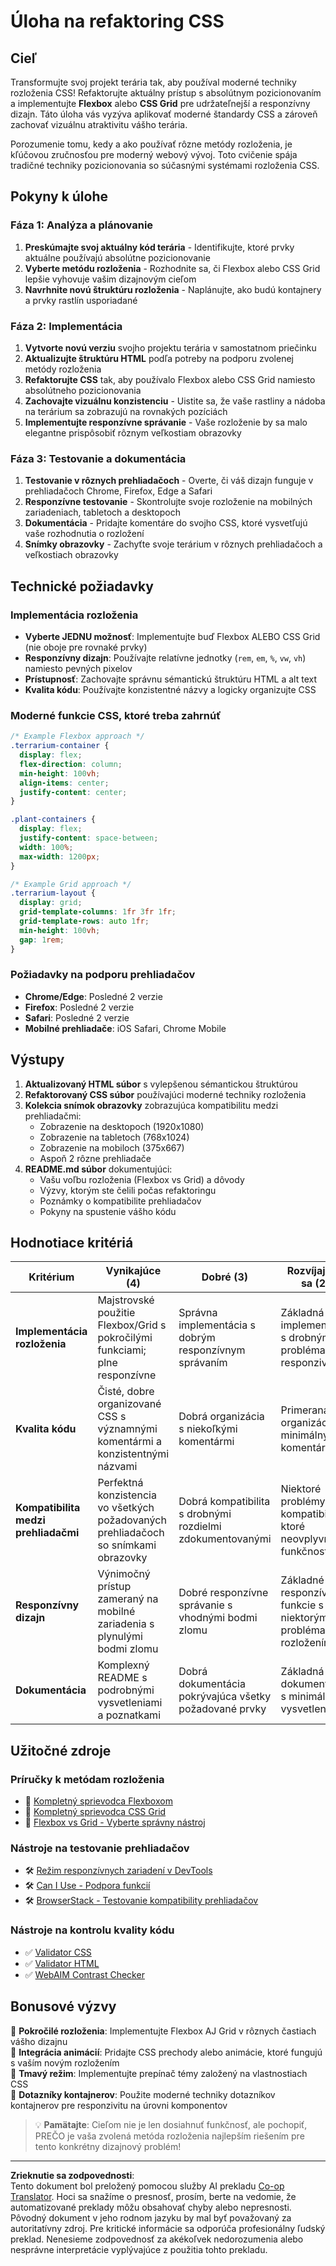 <!--
CO_OP_TRANSLATOR_METADATA:
{
  "original_hash": "bee6762d4092a13fc7c338814963f980",
  "translation_date": "2025-10-24T21:37:03+00:00",
  "source_file": "3-terrarium/2-intro-to-css/assignment.md",
  "language_code": "sk"
}
-->
# Úloha na refaktoring CSS

## Cieľ

Transformujte svoj projekt terária tak, aby používal moderné techniky rozloženia CSS! Refaktorujte aktuálny prístup s absolútnym pozicionovaním a implementujte **Flexbox** alebo **CSS Grid** pre udržateľnejší a responzívny dizajn. Táto úloha vás vyzýva aplikovať moderné štandardy CSS a zároveň zachovať vizuálnu atraktivitu vášho terária.

Porozumenie tomu, kedy a ako používať rôzne metódy rozloženia, je kľúčovou zručnosťou pre moderný webový vývoj. Toto cvičenie spája tradičné techniky pozicionovania so súčasnými systémami rozloženia CSS.

## Pokyny k úlohe

### Fáza 1: Analýza a plánovanie
1. **Preskúmajte svoj aktuálny kód terária** - Identifikujte, ktoré prvky aktuálne používajú absolútne pozicionovanie
2. **Vyberte metódu rozloženia** - Rozhodnite sa, či Flexbox alebo CSS Grid lepšie vyhovuje vašim dizajnovým cieľom
3. **Navrhnite novú štruktúru rozloženia** - Naplánujte, ako budú kontajnery a prvky rastlín usporiadané

### Fáza 2: Implementácia
1. **Vytvorte novú verziu** svojho projektu terária v samostatnom priečinku
2. **Aktualizujte štruktúru HTML** podľa potreby na podporu zvolenej metódy rozloženia
3. **Refaktorujte CSS** tak, aby používalo Flexbox alebo CSS Grid namiesto absolútneho pozicionovania
4. **Zachovajte vizuálnu konzistenciu** - Uistite sa, že vaše rastliny a nádoba na terárium sa zobrazujú na rovnakých pozíciách
5. **Implementujte responzívne správanie** - Vaše rozloženie by sa malo elegantne prispôsobiť rôznym veľkostiam obrazovky

### Fáza 3: Testovanie a dokumentácia
1. **Testovanie v rôznych prehliadačoch** - Overte, či váš dizajn funguje v prehliadačoch Chrome, Firefox, Edge a Safari
2. **Responzívne testovanie** - Skontrolujte svoje rozloženie na mobilných zariadeniach, tabletoch a desktopoch
3. **Dokumentácia** - Pridajte komentáre do svojho CSS, ktoré vysvetľujú vaše rozhodnutia o rozložení
4. **Snímky obrazovky** - Zachyťte svoje terárium v rôznych prehliadačoch a veľkostiach obrazovky

## Technické požiadavky

### Implementácia rozloženia
- **Vyberte JEDNU možnosť**: Implementujte buď Flexbox ALEBO CSS Grid (nie oboje pre rovnaké prvky)
- **Responzívny dizajn**: Používajte relatívne jednotky (`rem`, `em`, `%`, `vw`, `vh`) namiesto pevných pixelov
- **Prístupnosť**: Zachovajte správnu sémantickú štruktúru HTML a alt text
- **Kvalita kódu**: Používajte konzistentné názvy a logicky organizujte CSS

### Moderné funkcie CSS, ktoré treba zahrnúť
```css
/* Example Flexbox approach */
.terrarium-container {
  display: flex;
  flex-direction: column;
  min-height: 100vh;
  align-items: center;
  justify-content: center;
}

.plant-containers {
  display: flex;
  justify-content: space-between;
  width: 100%;
  max-width: 1200px;
}

/* Example Grid approach */
.terrarium-layout {
  display: grid;
  grid-template-columns: 1fr 3fr 1fr;
  grid-template-rows: auto 1fr;
  min-height: 100vh;
  gap: 1rem;
}
```

### Požiadavky na podporu prehliadačov
- **Chrome/Edge**: Posledné 2 verzie
- **Firefox**: Posledné 2 verzie  
- **Safari**: Posledné 2 verzie
- **Mobilné prehliadače**: iOS Safari, Chrome Mobile

## Výstupy

1. **Aktualizovaný HTML súbor** s vylepšenou sémantickou štruktúrou
2. **Refaktorovaný CSS súbor** používajúci moderné techniky rozloženia
3. **Kolekcia snímok obrazovky** zobrazujúca kompatibilitu medzi prehliadačmi:
   - Zobrazenie na desktopoch (1920x1080)
   - Zobrazenie na tabletoch (768x1024) 
   - Zobrazenie na mobiloch (375x667)
   - Aspoň 2 rôzne prehliadače
4. **README.md súbor** dokumentujúci:
   - Vašu voľbu rozloženia (Flexbox vs Grid) a dôvody
   - Výzvy, ktorým ste čelili počas refaktoringu
   - Poznámky o kompatibilite prehliadačov
   - Pokyny na spustenie vášho kódu

## Hodnotiace kritériá

| Kritérium | Vynikajúce (4) | Dobré (3) | Rozvíjajúce sa (2) | Začiatočnícke (1) |
|-----------|----------------|-----------|--------------------|-------------------|
| **Implementácia rozloženia** | Majstrovské použitie Flexbox/Grid s pokročilými funkciami; plne responzívne | Správna implementácia s dobrým responzívnym správaním | Základná implementácia s drobnými problémami s responzivitou | Neúplná alebo nesprávna implementácia rozloženia |
| **Kvalita kódu** | Čisté, dobre organizované CSS s významnými komentármi a konzistentnými názvami | Dobrá organizácia s niekoľkými komentármi | Primeraná organizácia s minimálnymi komentármi | Zlá organizácia; ťažko pochopiteľné |
| **Kompatibilita medzi prehliadačmi** | Perfektná konzistencia vo všetkých požadovaných prehliadačoch so snímkami obrazovky | Dobrá kompatibilita s drobnými rozdielmi zdokumentovanými | Niektoré problémy s kompatibilitou, ktoré neovplyvňujú funkčnosť | Závažné problémy s kompatibilitou alebo chýbajúce testovanie |
| **Responzívny dizajn** | Výnimočný prístup zameraný na mobilné zariadenia s plynulými bodmi zlomu | Dobré responzívne správanie s vhodnými bodmi zlomu | Základné responzívne funkcie s niektorými problémami s rozložením | Obmedzené alebo nefunkčné responzívne správanie |
| **Dokumentácia** | Komplexný README s podrobnými vysvetleniami a poznatkami | Dobrá dokumentácia pokrývajúca všetky požadované prvky | Základná dokumentácia s minimálnymi vysvetleniami | Neúplná alebo chýbajúca dokumentácia |

## Užitočné zdroje

### Príručky k metódam rozloženia
- 📖 [Kompletný sprievodca Flexboxom](https://css-tricks.com/snippets/css/a-guide-to-flexbox/)
- 📖 [Kompletný sprievodca CSS Grid](https://css-tricks.com/snippets/css/complete-guide-grid/)
- 📖 [Flexbox vs Grid - Vyberte správny nástroj](https://blog.webdevsimplified.com/2022-11/flexbox-vs-grid/)

### Nástroje na testovanie prehliadačov
- 🛠️ [Režim responzívnych zariadení v DevTools](https://developer.chrome.com/docs/devtools/device-mode/)
- 🛠️ [Can I Use - Podpora funkcií](https://caniuse.com/)
- 🛠️ [BrowserStack - Testovanie kompatibility prehliadačov](https://www.browserstack.com/)

### Nástroje na kontrolu kvality kódu
- ✅ [Validator CSS](https://jigsaw.w3.org/css-validator/)
- ✅ [Validator HTML](https://validator.w3.org/)
- ✅ [WebAIM Contrast Checker](https://webaim.org/resources/contrastchecker/)

## Bonusové výzvy

🌟 **Pokročilé rozloženia**: Implementujte Flexbox AJ Grid v rôznych častiach vášho dizajnu  
🌟 **Integrácia animácií**: Pridajte CSS prechody alebo animácie, ktoré fungujú s vaším novým rozložením  
🌟 **Tmavý režim**: Implementujte prepínač témy založený na vlastnostiach CSS  
🌟 **Dotazníky kontajnerov**: Použite moderné techniky dotazníkov kontajnerov pre responzivitu na úrovni komponentov  

> 💡 **Pamätajte**: Cieľom nie je len dosiahnuť funkčnosť, ale pochopiť, PREČO je vaša zvolená metóda rozloženia najlepším riešením pre tento konkrétny dizajnový problém!

---

**Zrieknutie sa zodpovednosti**:  
Tento dokument bol preložený pomocou služby AI prekladu [Co-op Translator](https://github.com/Azure/co-op-translator). Hoci sa snažíme o presnosť, prosím, berte na vedomie, že automatizované preklady môžu obsahovať chyby alebo nepresnosti. Pôvodný dokument v jeho rodnom jazyku by mal byť považovaný za autoritatívny zdroj. Pre kritické informácie sa odporúča profesionálny ľudský preklad. Nenesieme zodpovednosť za akékoľvek nedorozumenia alebo nesprávne interpretácie vyplývajúce z použitia tohto prekladu.